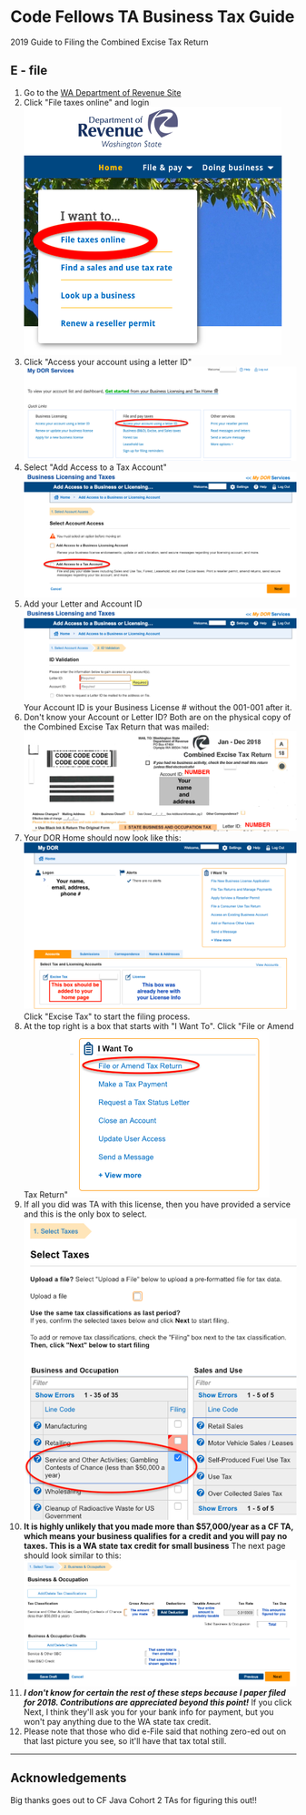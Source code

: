 # Code Fellows TA Business Tax Guide

2019 Guide to Filing the Combined Excise Tax Return

## E - file
1. Go to the [WA Department of Revenue Site](https://dor.wa.gov/)
2. Click "File taxes online" and login
![First Step](/assets/FileTaxes.png)
3. Click "Access your account using a letter ID"
![DORServices](/assets/DORServices.png)
4. Select "Add Access to a Tax Account"
![Add Access to a Tax Account](/assets/AddAccess.png)
5. Add your Letter and Account ID
![ID Validation](/assets/IDValidate.png)
Your Account ID is your Business License # without the 001-001 after it. 
6. Don't know your Account or Letter ID? Both are on the physical copy of the Combined Excise Tax Return that was mailed:
![Physical Copy of Tax Form](/assets/physicalForm.png)
7. Your DOR Home should now look like this:
![New Home Page](/assets/newHome.png)
Click "Excise Tax" to start the filing process.
8. At the top right is a box that starts with "I Want To".  Click "File or Amend Tax Return"
![Start File Tax](/assets/StartFileTax.png)
9. If all you did was TA with this license, then you have provided a service and this is the only box to select. 
![Select the Right Tax](/assets/SelectTaxes.png)
10. **It is highly unlikely that you made more than $57,000/year as a CF TA, which means your business qualifies for a credit and you will pay no taxes.  This is a WA state tax credit for small business**  The next page should look similar to this: ![Tax Credit](/assets/taxCredit.png)
11. _**I don't know for certain the rest of these steps because I paper filed for 2018.  Contributions are appreciated beyond this point!**_ If you click Next, I think they'll ask you for your bank info for payment, but you won't pay anything due to the WA state tax credit.
12. Please note that those who did e-File said that nothing zero-ed out on that last picture you see, so it'll have that tax total still.

---
## Acknowledgements
Big thanks goes out to CF Java Cohort 2 TAs for figuring this out!!